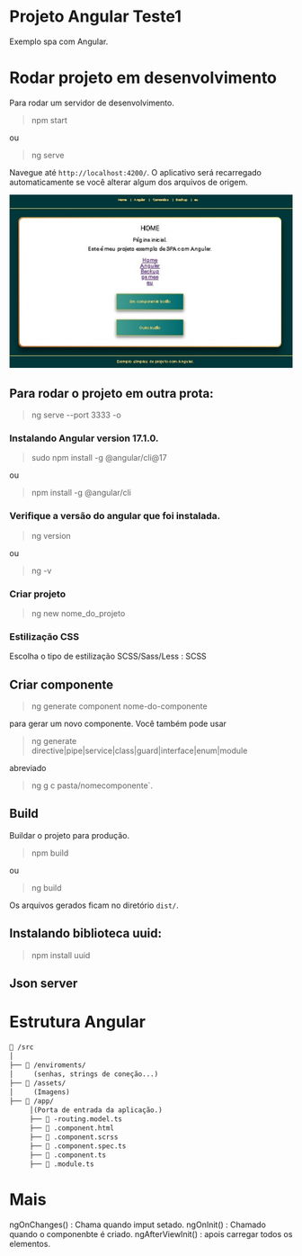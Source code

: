 # Projeto Angular Teste1

Exemplo spa com Angular.

# Rodar projeto em desenvolvimento

Para rodar um servidor de desenvolvimento. 

> npm start

ou 

> ng serve

Navegue até `http://localhost:4200/`. O aplicativo será recarregado automaticamente se você alterar algum dos arquivos de origem.


![HTML AngularJS v1](./src/assets/prtscr_angular_exemplo.jpg "screenshot")


## Para rodar o projeto em outra prota:

> ng serve --port 3333 -o


### Instalando Angular version 17.1.0.

>sudo npm install -g @angular/cli@17

ou

>npm install -g @angular/cli


### Verifique a versão do angular que foi instalada.

> ng version

ou

> ng -v

### Criar projeto

>ng new nome_do_projeto

### Estilização CSS

Escolha o tipo de estilização SCSS/Sass/Less : SCSS

## Criar componente

> ng generate component nome-do-componente

para gerar um novo componente. Você também pode usar 

> ng generate directive|pipe|service|class|guard|interface|enum|module

abreviado 

> ng g c pasta/nomecomponente`.

## Build

Buildar o projeto para produção.

> npm build

ou

> ng build

Os arquivos gerados ficam no diretório `dist/`.

## Instalando biblioteca uuid:

> npm install uuid



## Json server


# Estrutura Angular
```
📂 /src
│
├── 📂 /enviroments/
│     (senhas, strings de coneção...)
├── 📂 /assets/ 
│     (Imagens)
├── 📂 /app/ 
     │(Porta de entrada da aplicação.) 
     ├── 🌱 -routing.model.ts
     ├── 🌱 .component.html
     ├── 🌱 .component.scrss
     ├── 🌱 .component.spec.ts
     ├── 🌱 .component.ts
     ├── 🌱 .module.ts
```

# Mais
ngOnChanges() : Chama quando imput setado.
ngOnInit() : Chamado quando o componenbte é criado.
ngAfterViewInit() : apois carregar todos os elementos.

